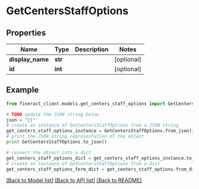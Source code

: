 # GetCentersStaffOptions


## Properties

Name | Type | Description | Notes
------------ | ------------- | ------------- | -------------
**display_name** | **str** |  | [optional] 
**id** | **int** |  | [optional] 

## Example

```python
from fineract_client.models.get_centers_staff_options import GetCentersStaffOptions

# TODO update the JSON string below
json = "{}"
# create an instance of GetCentersStaffOptions from a JSON string
get_centers_staff_options_instance = GetCentersStaffOptions.from_json(json)
# print the JSON string representation of the object
print GetCentersStaffOptions.to_json()

# convert the object into a dict
get_centers_staff_options_dict = get_centers_staff_options_instance.to_dict()
# create an instance of GetCentersStaffOptions from a dict
get_centers_staff_options_form_dict = get_centers_staff_options.from_dict(get_centers_staff_options_dict)
```
[[Back to Model list]](../README.md#documentation-for-models) [[Back to API list]](../README.md#documentation-for-api-endpoints) [[Back to README]](../README.md)


